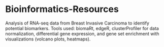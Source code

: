 # Bioinformatics-Resources
Analysis of RNA-seq data from Breast Invasive Carcinoma to identify potential biomarkers. Tools used: biomaRt, edgeR, clusterProfiler for data normalization, differential gene expression, and gene set enrichment with visualizations (volcano plots, heatmaps).
